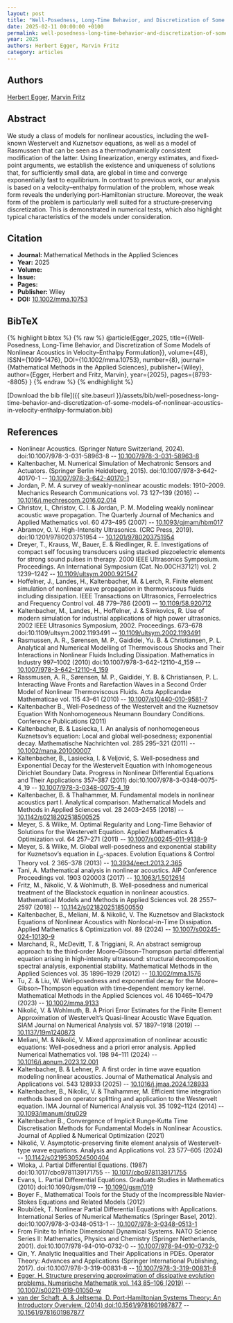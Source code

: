 ```yaml
---
layout: post
title: "Well‐Posedness, Long‐Time Behavior, and Discretization of Some Models of Nonlinear Acoustics in Velocity–Enthalpy Formulation"
date: 2025-02-11 00:00:00 +0100
permalink: well-posedness-long-time-behavior-and-discretization-of-some-models-of-nonlinear-acoustics-in-velocity-enthalpy-formulation
year: 2025
authors: Herbert Egger, Marvin Fritz
category: articles
---
```

 
## Authors
[Herbert Egger](authors/herbert-egger), [Marvin Fritz](authors/marvin-fritz)
 
## Abstract
We study a class of models for nonlinear acoustics, including the well‐known Westervelt and Kuznetsov equations, as well as a model of Rasmussen that can be seen as a thermodynamically consistent modification of the latter. Using linearization, energy estimates, and fixed‐point arguments, we establish the existence and uniqueness of solutions that, for sufficiently small data, are global in time and converge exponentially fast to equilibrium. In contrast to previous work, our analysis is based on a velocity–enthalpy formulation of the problem, whose weak form reveals the underlying port‐Hamiltonian structure. Moreover, the weak form of the problem is particularly well suited for a structure‐preserving discretization. This is demonstrated in numerical tests, which also highlight typical characteristics of the models under consideration.
 
## Citation
- **Journal:** Mathematical Methods in the Applied Sciences
- **Year:** 2025
- **Volume:** 
- **Issue:** 
- **Pages:** 
- **Publisher:** Wiley
- **DOI:** [10.1002/mma.10753](https://doi.org/10.1002/mma.10753)
 
## BibTeX
{% highlight bibtex %}
{% raw %}
@article{Egger_2025,
  title={{Well‐Posedness, Long‐Time Behavior, and Discretization of Some Models of Nonlinear Acoustics in Velocity–Enthalpy Formulation}},
  volume={48},
  ISSN={1099-1476},
  DOI={10.1002/mma.10753},
  number={8},
  journal={Mathematical Methods in the Applied Sciences},
  publisher={Wiley},
  author={Egger, Herbert and Fritz, Marvin},
  year={2025},
  pages={8793--8805}
}
{% endraw %}
{% endhighlight %}
 
[Download the bib file]({{ site.baseurl }}/assets/bib/well-posedness-long-time-behavior-and-discretization-of-some-models-of-nonlinear-acoustics-in-velocity-enthalpy-formulation.bib)
 
## References
- Nonlinear Acoustics. (Springer Nature Switzerland, 2024). doi:10.1007/978-3-031-58963-8 -- [10.1007/978-3-031-58963-8](https://doi.org/10.1007/978-3-031-58963-8)
- Kaltenbacher, M. Numerical Simulation of Mechatronic Sensors and Actuators. (Springer Berlin Heidelberg, 2015). doi:10.1007/978-3-642-40170-1 -- [10.1007/978-3-642-40170-1](https://doi.org/10.1007/978-3-642-40170-1)
- Jordan, P. M. A survey of weakly-nonlinear acoustic models: 1910–2009. Mechanics Research Communications vol. 73 127–139 (2016) -- [10.1016/j.mechrescom.2016.02.014](https://doi.org/10.1016/j.mechrescom.2016.02.014)
- Christov, I., Christov, C. I. & Jordan, P. M. Modeling weakly nonlinear acoustic wave propagation. The Quarterly Journal of Mechanics and Applied Mathematics vol. 60 473–495 (2007) -- [10.1093/qjmam/hbm017](https://doi.org/10.1093/qjmam/hbm017)
- Abramov, O. V. High-Intensity Ultrasonics. (CRC Press, 2019). doi:10.1201/9780203751954 -- [10.1201/9780203751954](https://doi.org/10.1201/9780203751954)
- Dreyer, T., Krauss, W., Bauer, E. & Riedlinger, R. E. Investigations of compact self focusing transducers using stacked piezoelectric elements for strong sound pulses in therapy. 2000 IEEE Ultrasonics Symposium. Proceedings. An International Symposium (Cat. No.00CH37121) vol. 2 1239–1242 -- [10.1109/ultsym.2000.921547](https://doi.org/10.1109/ultsym.2000.921547)
- Hoffelner, J., Landes, H., Kaltenbacher, M. & Lerch, R. Finite element simulation of nonlinear wave propagation in thermoviscous fluids including dissipation. IEEE Transactions on Ultrasonics, Ferroelectrics and Frequency Control vol. 48 779–786 (2001) -- [10.1109/58.920712](https://doi.org/10.1109/58.920712)
- Kaltenbacher, M., Landes, H., Hoffelner, J. & Simkovics, R. Use of modern simulation for industrial applications of high power ultrasonics. 2002 IEEE Ultrasonics Symposium, 2002. Proceedings. 673–678 doi:10.1109/ultsym.2002.1193491 -- [10.1109/ultsym.2002.1193491](https://doi.org/10.1109/ultsym.2002.1193491)
- Rasmussen, A. R., Sørensen, M. P., Gaididei, Yu. B. & Christiansen, P. L. Analytical and Numerical Modelling of Thermoviscous Shocks and Their Interactions in Nonlinear Fluids Including Dissipation. Mathematics in Industry 997–1002 (2010) doi:10.1007/978-3-642-12110-4_159 -- [10.1007/978-3-642-12110-4_159](https://doi.org/10.1007/978-3-642-12110-4_159)
- Rassmusen, A. R., Sørensen, M. P., Gaididei, Y. B. & Christiansen, P. L. Interacting Wave Fronts and Rarefaction Waves in a Second Order Model of Nonlinear Thermoviscous Fluids. Acta Applicandae Mathematicae vol. 115 43–61 (2010) -- [10.1007/s10440-010-9581-7](https://doi.org/10.1007/s10440-010-9581-7)
- Kaltenbacher B., Well‐Posedness of the Westervelt and the Kuznetsov Equation With Nonhomogeneous Neumann Boundary Conditions. Conference Publications (2011)
- Kaltenbacher, B. & Lasiecka, I. An analysis of nonhomogeneous Kuznetsov’s equation: Local and global well‐posedness; exponential decay. Mathematische Nachrichten vol. 285 295–321 (2011) -- [10.1002/mana.201000007](https://doi.org/10.1002/mana.201000007)
- Kaltenbacher, B., Lasiecka, I. & Veljović, S. Well-posedness and Exponential Decay for the Westervelt Equation with Inhomogeneous Dirichlet Boundary Data. Progress in Nonlinear Differential Equations and Their Applications 357–387 (2011) doi:10.1007/978-3-0348-0075-4_19 -- [10.1007/978-3-0348-0075-4_19](https://doi.org/10.1007/978-3-0348-0075-4_19)
- Kaltenbacher, B. & Thalhammer, M. Fundamental models in nonlinear acoustics part I. Analytical comparison. Mathematical Models and Methods in Applied Sciences vol. 28 2403–2455 (2018) -- [10.1142/s0218202518500525](https://doi.org/10.1142/s0218202518500525)
- Meyer, S. & Wilke, M. Optimal Regularity and Long-Time Behavior of Solutions for the Westervelt Equation. Applied Mathematics &amp; Optimization vol. 64 257–271 (2011) -- [10.1007/s00245-011-9138-9](https://doi.org/10.1007/s00245-011-9138-9)
- Meyer, S. & Wilke, M. Global well-posedness and exponential stability for Kuznetsov’s equation in $L_p$-spaces. Evolution Equations &amp; Control Theory vol. 2 365–378 (2013) -- [10.3934/eect.2013.2.365](https://doi.org/10.3934/eect.2013.2.365)
- Tani, A. Mathematical analysis in nonlinear acoustics. AIP Conference Proceedings vol. 1903 020003 (2017) -- [10.1063/1.5012614](https://doi.org/10.1063/1.5012614)
- Fritz, M., Nikolić, V. & Wohlmuth, B. Well-posedness and numerical treatment of the Blackstock equation in nonlinear acoustics. Mathematical Models and Methods in Applied Sciences vol. 28 2557–2597 (2018) -- [10.1142/s0218202518500550](https://doi.org/10.1142/s0218202518500550)
- Kaltenbacher, B., Meliani, M. & Nikolić, V. The Kuznetsov and Blackstock Equations of Nonlinear Acoustics with Nonlocal-in-Time Dissipation. Applied Mathematics &amp; Optimization vol. 89 (2024) -- [10.1007/s00245-024-10130-9](https://doi.org/10.1007/s00245-024-10130-9)
- Marchand, R., McDevitt, T. & Triggiani, R. An abstract semigroup approach to the third‐order Moore–Gibson–Thompson partial differential equation arising in high‐intensity ultrasound: structural decomposition, spectral analysis, exponential stability. Mathematical Methods in the Applied Sciences vol. 35 1896–1929 (2012) -- [10.1002/mma.1576](https://doi.org/10.1002/mma.1576)
- Tu, Z. & Liu, W. Well‐posedness and exponential decay for the Moore–Gibson–Thompson equation with time‐dependent memory kernel. Mathematical Methods in the Applied Sciences vol. 46 10465–10479 (2023) -- [10.1002/mma.9133](https://doi.org/10.1002/mma.9133)
- Nikolić, V. & Wohlmuth, B. A Priori Error Estimates for the Finite Element Approximation of Westervelt’s Quasi-linear Acoustic Wave Equation. SIAM Journal on Numerical Analysis vol. 57 1897–1918 (2019) -- [10.1137/19m1240873](https://doi.org/10.1137/19m1240873)
- Meliani, M. & Nikolić, V. Mixed approximation of nonlinear acoustic equations: Well-posedness and a priori error analysis. Applied Numerical Mathematics vol. 198 94–111 (2024) -- [10.1016/j.apnum.2023.12.001](https://doi.org/10.1016/j.apnum.2023.12.001)
- Kaltenbacher, B. & Lehner, P. A first order in time wave equation modeling nonlinear acoustics. Journal of Mathematical Analysis and Applications vol. 543 128933 (2025) -- [10.1016/j.jmaa.2024.128933](https://doi.org/10.1016/j.jmaa.2024.128933)
- Kaltenbacher, B., Nikolic, V. & Thalhammer, M. Efficient time integration methods based on operator splitting and application to the Westervelt equation. IMA Journal of Numerical Analysis vol. 35 1092–1124 (2014) -- [10.1093/imanum/dru029](https://doi.org/10.1093/imanum/dru029)
- Kaltenbacher B., Convergence of Implicit Runge‐Kutta Time Discretisation Methods for Fundamental Models in Nonlinear Acoustics. Journal of Applied & Numerical Optimization (2021)
- Nikolić, V. Asymptotic-preserving finite element analysis of Westervelt-type wave equations. Analysis and Applications vol. 23 577–605 (2024) -- [10.1142/s0219530524500404](https://doi.org/10.1142/s0219530524500404)
- Wloka, J. Partial Differential Equations. (1987) doi:10.1017/cbo9781139171755 -- [10.1017/cbo9781139171755](https://doi.org/10.1017/cbo9781139171755)
- Evans, L. Partial Differential Equations. Graduate Studies in Mathematics (2010) doi:10.1090/gsm/019 -- [10.1090/gsm/019](https://doi.org/10.1090/gsm/019)
- Boyer F., Mathematical Tools for the Study of the Incompressible Navier‐Stokes Equations and Related Models (2012)
- Roubíček, T. Nonlinear Partial Differential Equations with Applications. International Series of Numerical Mathematics (Springer Basel, 2012). doi:10.1007/978-3-0348-0513-1 -- [10.1007/978-3-0348-0513-1](https://doi.org/10.1007/978-3-0348-0513-1)
- From Finite to Infinite Dimensional Dynamical Systems. NATO Science Series II: Mathematics, Physics and Chemistry (Springer Netherlands, 2001). doi:10.1007/978-94-010-0732-0 -- [10.1007/978-94-010-0732-0](https://doi.org/10.1007/978-94-010-0732-0)
- Qin, Y. Analytic Inequalities and Their Applications in PDEs. Operator Theory: Advances and Applications (Springer International Publishing, 2017). doi:10.1007/978-3-319-00831-8 -- [10.1007/978-3-319-00831-8](https://doi.org/10.1007/978-3-319-00831-8)
- [Egger, H. Structure preserving approximation of dissipative evolution problems. Numerische Mathematik vol. 143 85–106 (2019)](structure-preserving-approximation-of-dissipative-evolution-problems) -- [10.1007/s00211-019-01050-w](https://doi.org/10.1007/s00211-019-01050-w)
- [van der Schaft, A. & Jeltsema, D. Port-Hamiltonian Systems Theory: An Introductory Overview. (2014) doi:10.1561/9781601987877](port-hamiltonian-systems-theory-an-introductory-overview0) -- [10.1561/9781601987877](https://doi.org/10.1561/9781601987877)

